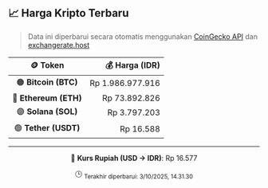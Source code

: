 

<!-- HARGA_KRIPTO -->
## 📈 Harga Kripto Terbaru

> Data ini diperbarui secara otomatis menggunakan [CoinGecko API](https://www.coingecko.com/) dan [exchangerate.host](https://exchangerate.host/)

<div align="center">

| 🪙 Token | 💰 Harga (IDR) |
|:------:|---------------:|
| 🟠 **Bitcoin (BTC)**   | Rp 1.986.977.916 |
| 🔵 **Ethereum (ETH)**  | Rp 73.892.826 |
| 🟣 **Solana (SOL)**    | Rp 3.797.203 |
| 🟢 **Tether (USDT)**   | Rp 16.588 |

---

💱 **Kurs Rupiah (USD → IDR)**: Rp 16.577

🕒 <sub>Terakhir diperbarui: 3/10/2025, 14.31.30</sub>

</div>
<!-- /HARGA_KRIPTO -->